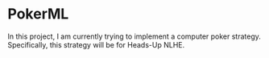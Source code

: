 # PokerML

In this project, I am currently trying to implement a computer poker strategy.
Specifically, this strategy will be for Heads-Up NLHE.

